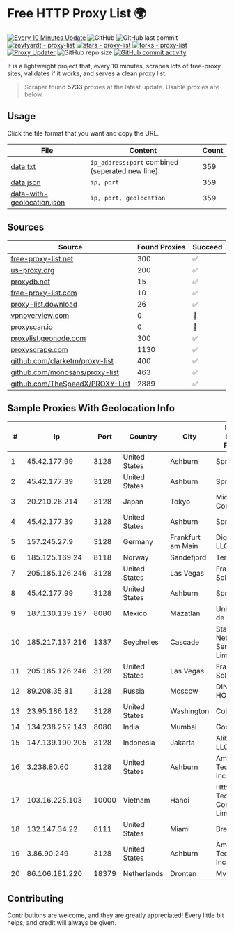 
# Free HTTP Proxy List 🌍

[![Every 10 Minutes Update](https://github.com/mertguvencli/http-proxy-list/actions/workflows/main.yml/badge.svg?branch=main)](https://github.com/mertguvencli/http-proxy-list/actions/workflows/main.yml)
![GitHub](https://img.shields.io/github/license/mertguvencli/http-proxy-list)
![GitHub last commit](https://img.shields.io/github/last-commit/mertguvencli/http-proxy-list)
[![zevtyardt - proxy-list](https://img.shields.io/static/v1?label=zevtyardt&message=proxy-list&color=blue&logo=github)](https://github.com/zevtyardt/proxy-list "Go to GitHub repo")
[![stars - proxy-list](https://img.shields.io/github/stars/zevtyardt/proxy-list?style=social)](https://github.com/zevtyardt/proxy-list)
[![forks - proxy-list](https://img.shields.io/github/forks/zevtyardt/proxy-list?style=social)](https://github.com/zevtyardt/proxy-list)
[![Proxy Updater](https://github.com/zevtyardt/proxy-list/workflows/Proxy%20Updater/badge.svg)](https://github.com/zevtyardt/proxy-list/actions?query=workflow:"Proxy+Updater")
![GitHub repo size](https://img.shields.io/github/repo-size/zevtyardt/proxy-list)
[![GitHub commit activity](https://img.shields.io/github/commit-activity/m/zevtyardt/proxy-list?logo=commits)](https://github.com/zevtyardt/proxy-list/commits/main)

It is a lightweight project that, every 10 minutes, scrapes lots of free-proxy sites, validates if it works, and serves a clean proxy list.

> Scraper found **5733** proxies at the latest update. Usable proxies are below.

## Usage

Click the file format that you want and copy the URL.

|File|Content|Count|
|----|-------|-----|
|[data.txt](https://raw.githubusercontent.com/mertguvencli/http-proxy-list/main/proxy-list/data.txt)|`ip_address:port` combined (seperated new line)|359|
|[data.json](https://raw.githubusercontent.com/mertguvencli/http-proxy-list/main/proxy-list/data.json)|`ip, port`|359|
|[data-with-geolocation.json](https://raw.githubusercontent.com/mertguvencli/http-proxy-list/main/proxy-list/data-with-geolocation.json)|`ip, port, geolocation`|359|

## Sources

|Source|Found Proxies|Succeed|
|------|-------------|-------|
|[free-proxy-list.net](https://free-proxy-list.net)|300|✅|
|[us-proxy.org](https://www.us-proxy.org)|200|✅|
|[proxydb.net](http://proxydb.net)|15|✅|
|[free-proxy-list.com](https://free-proxy-list.com/?page=&port=&type%5B%5D=http&type%5B%5D=https&up_time=0&search=Search)|10|✅|
|[proxy-list.download](https://www.proxy-list.download/HTTP)|26|✅|
|[vpnoverview.com](https://vpnoverview.com/privacy/anonymous-browsing/free-proxy-servers)|0|🚫|
|[proxyscan.io](https://www.proxyscan.io)|0|🚫|
|[proxylist.geonode.com](https://proxylist.geonode.com/api/proxy-list?limit=300&page=1&sort_by=lastChecked&sort_type=desc&protocols=http,https)|300|✅|
|[proxyscrape.com](https://api.proxyscrape.com/v2/?request=displayproxies&protocol=http&timeout=10000&country=all&ssl=all&anonymity=all)|1130|✅|
|[github.com/clarketm/proxy-list](https://raw.githubusercontent.com/clarketm/proxy-list/master/proxy-list-raw.txt)|400|✅|
|[github.com/monosans/proxy-list](https://raw.githubusercontent.com/monosans/proxy-list/main/proxies/http.txt)|463|✅|
|[github.com/TheSpeedX/PROXY-List](https://raw.githubusercontent.com/TheSpeedX/PROXY-List/master/http.txt)|2889|✅|


## Sample Proxies With Geolocation Info

|#|Ip|Port|Country|City|Internet Service Provider|
|-|--|----|-------|----|-------------------------|
|1|45.42.177.99|3128|United States|Ashburn|Sprint|
|2|45.42.177.39|3128|United States|Ashburn|Sprint|
|3|20.210.26.214|3128|Japan|Tokyo|Microsoft Corporation|
|4|45.42.177.39|3128|United States|Ashburn|Sprint|
|5|157.245.27.9|3128|Germany|Frankfurt am Main|DigitalOcean, LLC|
|6|185.125.169.24|8118|Norway|Sandefjord|TerraHost AS|
|7|205.185.126.246|3128|United States|Las Vegas|FranTech Solutions|
|8|45.42.177.99|3128|United States|Ashburn|Sprint|
|9|187.130.139.197|8080|Mexico|Mazatlán|Uninet S.A. de C.V.|
|10|185.217.137.216|1337|Seychelles|Cascade|Stallion Network Services Limited|
|11|205.185.126.246|3128|United States|Las Vegas|FranTech Solutions|
|12|89.208.35.81|3128|Russia|Moscow|DINET-HOSTING|
|13|23.95.186.182|3128|United States|Washington|ColoCrossing|
|14|134.238.252.143|8080|India|Mumbai|Google LLC|
|15|147.139.190.205|3128|Indonesia|Jakarta|Alibaba.com LLC|
|16|3.238.80.60|3128|United States|Ashburn|Amazon Technologies Inc.|
|17|103.16.225.103|10000|Vietnam|Hanoi|Httvserver Technology Company Limited|
|18|132.147.34.22|8111|United States|Miami|Breezeline|
|19|3.86.90.249|3128|United States|Ashburn|Amazon Technologies Inc.|
|20|86.106.181.220|18379|Netherlands|Dronten|Mvps LTD|



## Contributing

Contributions are welcome, and they are greatly appreciated! Every
little bit helps, and credit will always be given.

